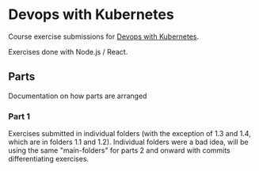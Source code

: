 # Devops with Kubernetes

Course exercise submissions for [Devops with Kubernetes](https://devopswithkubernetes.com/).

Exercises done with Node.js / React. 

## Parts

Documentation on how parts are arranged

### Part 1

Exercises submitted in individual folders (with the exception of 1.3 and 1.4, which are in folders 1.1 and 1.2). Individual folders were a bad idea, will be using the same "main-folders" for parts 2 and onward with commits differentiating exercises.